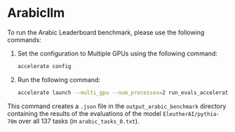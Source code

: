 # Arabicllm

To run the Arabic Leaderboard benchmark, please use the following commands:

1. Set the configuration to Multiple GPUs using the following command:

    ```bash
    accelerate config
    ```

2. Run the following command:

    ```bash
    accelerate launch --multi_gpu --num_processes=2 run_evals_accelerate.py --model_args="pretrained=EleutherAI/pythia-70m,dtype=bfloat16" --custom_tasks community_tasks/arabic_evals.py --tasks examples/tasks/arabic_tasks_0.txt --override_batch_size 32 --save_details --output_dir="./output_arabic_benchmark" --dataset_loading_processes 10
    ```

This command creates a `.json` file in the `output_arabic_benchmark` directory containing the results of the evaluations of the model `EleutherAI/pythia-70m` over all 137 tasks (in `arabic_tasks_0.txt`).
